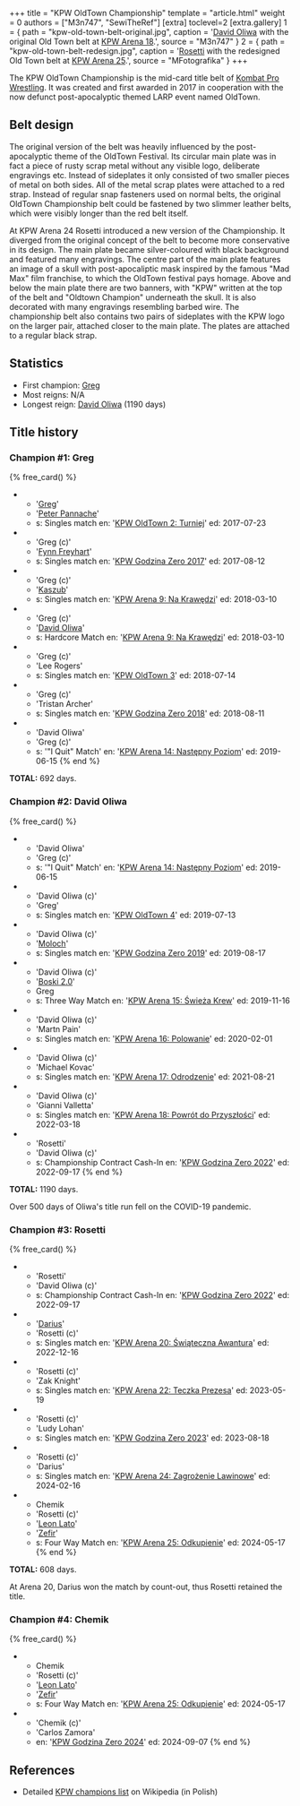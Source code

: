 +++
title = "KPW OldTown Championship"
template = "article.html"
weight = 0
authors = ["M3n747", "SewiTheRef"]
[extra]
toclevel=2
[extra.gallery]
1 = { path = "kpw-old-town-belt-original.jpg", caption = '[David Oliwa](@/w/david-oliwa.md) with the original Old Town belt at [KPW Arena 18](@/e/kpw/2022-03-18-kpw-arena-18-powrot-do-przyszlosci.md).', source = "M3n747" }
2 = { path = "kpw-old-town-belt-redesign.jpg", caption = '[Rosetti](@/w/rosetti.md) with the redesigned Old Town belt at [KPW Arena 25](@/e/kpw/2024-05-17-kpw-arena-25.md).', source = "MFotografika" }
+++

The KPW OldTown Championship is the mid-card title belt of [Kombat Pro Wrestling](@/o/kpw.md). It was created and first awarded in 2017 in cooperation with the now defunct post-apocalyptic themed LARP event named OldTown.

<!-- more -->

## Belt design

The original version of the belt was heavily influenced by the post-apocalyptic theme of the OldTown Festival.
Its circular main plate was in fact a piece of rusty scrap metal without any visible logo, deliberate engravings etc.
Instead of sideplates it only consisted of two smaller pieces of metal on both sides.
All of the metal scrap plates were attached to a red strap.
Instead of regular snap fasteners used on normal belts, the original OldTown Championship belt could be fastened by two slimmer leather belts, which were visibly longer than the red belt itself.

At KPW Arena 24 Rosetti introduced a new version of the Championship.
It diverged from the original concept of the belt to become more conservative in its design.
The main plate became silver-coloured with black background and featured many engravings.
The centre part of the main plate features an image of a skull with post-apocaliptic mask inspired by the famous "Mad Max" film franchise, to which the OldTown festival pays homage.
Above and below the main plate there are two banners, with "KPW" written at the top of the belt and "Oldtown Champion" underneath the skull.
It is also decorated with many engravings resembling barbed wire.
The championship belt also contains two pairs of sideplates with the KPW logo on the larger pair, attached closer to the main plate. The plates are attached to a regular black strap.


## Statistics

* First champion: [Greg](@/w/greg.md)
* Most reigns: N/A
* Longest reign: [David Oliwa](@/w/david-oliwa.md) (1190 days)

## Title history

### Champion #1: Greg

{% free_card() %}
- - '[Greg](@/w/greg.md)'
  - '[Peter Pannache](@/w/peter-pannache.md)'
  - s: Singles match
    en: '[KPW OldTown 2: Turniej](@/e/kpw/2017-07-23-kpw-oldtown-2.md)'
    ed: 2017-07-23
- - 'Greg (c)'
  - '[Fynn Freyhart](@/w/fynn-freyhart.md)'
  - s: Singles match
    en: '[KPW Godzina Zero 2017](@/e/kpw/2017-08-12-kpw-godzina-zero-2017.md)'
    ed: 2017-08-12
- - 'Greg (c)'
  - '[Kaszub](@/w/kaszub.md)'
  - s: Singles match
    en: '[KPW Arena 9: Na Krawędzi](@/e/kpw/2018-03-10-kpw-arena-9-na-krawedzi.md)'
    ed: 2018-03-10
- - 'Greg (c)'
  - '[David Oliwa](@/w/david-oliwa.md)'
  - s: Hardcore Match
    en: '[KPW Arena 9: Na Krawędzi](@/e/kpw/2018-03-10-kpw-arena-9-na-krawedzi.md)'
    ed: 2018-03-10
- - 'Greg (c)'
  - 'Lee Rogers'
  - s: Singles match
    en: '[KPW OldTown 3](@/e/kpw/2018-07-14-kpw-oldtown-3.md)'
    ed: 2018-07-14
- - 'Greg (c)'
  - 'Tristan Archer'
  - s: Singles match
    en: '[KPW Godzina Zero 2018](@/e/kpw/2018-08-11-kpw-godzina-zero-2018.md)'
    ed: 2018-08-11
- - 'David Oliwa'
  - 'Greg (c)'
  - s: '"I Quit" Match'
    en: '[KPW Arena 14: Następny Poziom](@/e/kpw/2019-06-15-kpw-arena-14-nastepny-poziom.md)'
    ed: 2019-06-15
{% end %}

**TOTAL:** 692 days.

### Champion #2: David Oliwa

{% free_card() %}
- - 'David Oliwa'
  - 'Greg (c)'
  - s: '"I Quit" Match'
    en: '[KPW Arena 14: Następny Poziom](@/e/kpw/2019-06-15-kpw-arena-14-nastepny-poziom.md)'
    ed: 2019-06-15
- - 'David Oliwa (c)'
  - 'Greg'
  - s: Singles match
    en: '[KPW OldTown 4](@/e/kpw/2019-07-13-kpw-oldtown-4.md)'
    ed: 2019-07-13
- - 'David Oliwa (c)'
  - '[Moloch](@/w/moloch.md)'
  - s: Singles match
    en: '[KPW Godzina Zero 2019](@/e/kpw/2019-08-17-kpw-godzina-zero-2019.md)'
    ed: 2019-08-17
- - 'David Oliwa (c)'
  - '[Boski 2.0](@/w/ostrowski.md)'
  - Greg
  - s: Three Way Match
    en: '[KPW Arena 15: Świeża Krew](@/e/kpw/2019-11-16-kpw-arena-15-swieza-krew.md)'
    ed: 2019-11-16
- - 'David Oliwa (c)'
  - 'Martn Pain'
  - s: Singles match
    en: '[KPW Arena 16: Polowanie](@/e/kpw/2020-02-01-kpw-arena-16-polowanie.md)'
    ed: 2020-02-01
- - 'David Oliwa (c)'
  - 'Michael Kovac'
  - s: Singles match
    en: '[KPW Arena 17: Odrodzenie](@/e/kpw/2021-08-21-kpw-arena-17-odrodzenie.md)'
    ed: 2021-08-21
- - 'David Oliwa (c)'
  - 'Gianni Valletta'
  - s: Singles match
    en: '[KPW Arena 18: Powrót do Przyszłości](@/e/kpw/2022-03-18-kpw-arena-18-powrot-do-przyszlosci.md)'
    ed: 2022-03-18
- - 'Rosetti'
  - 'David Oliwa (c)'
  - s: Championship Contract Cash-In
    en: '[KPW Godzina Zero 2022](@/e/kpw/2022-09-17-kpw-godzina-zero-2022.md)'
    ed: 2022-09-17
{% end %}

**TOTAL:** 1190 days.

Over 500 days of Oliwa's title run fell on the COVID-19 pandemic.

### Champion #3: Rosetti

{% free_card() %}
- - 'Rosetti'
  - 'David Oliwa (c)'
  - s: Championship Contract Cash-In
    en: '[KPW Godzina Zero 2022](@/e/kpw/2022-09-17-kpw-godzina-zero-2022.md)'
    ed: 2022-09-17
- - '[Darius](@/w/darius.md)'
  - 'Rosetti (c)'
  - s: Singles match
    en: '[KPW Arena 20: Świąteczna Awantura](@/e/kpw/2022-12-16-kpw-arena-20.md)'
    ed: 2022-12-16
- - 'Rosetti (c)'
  - 'Zak Knight'
  - s: Singles match
    en: '[KPW Arena 22: Teczka Prezesa](@/e/kpw/2023-05-19-kpw-arena-22.md)'
    ed: 2023-05-19
- - 'Rosetti (c)'
  - 'Ludy Lohan'
  - s: Singles match
    en: '[KPW Godzina Zero 2023](@/e/kpw/2023-08-18-kpw-godzina-zero-2023.md)'
    ed: 2023-08-18
- - 'Rosetti (c)'
  - 'Darius'
  - s: Singles match
    en: '[KPW Arena 24: Zagrożenie Lawinowe](@/e/kpw/2024-02-16-kpw-arena-24-zagrozenie-lawinowe.md)'
    ed: 2024-02-16
- - Chemik
  - 'Rosetti (c)'
  - '[Leon Lato](@/w/leon-lato.md)'
  - '[Zefir](@/w/zefir.md)'
  - s: Four Way Match
    en: '[KPW Arena 25: Odkupienie](@/e/kpw/2024-05-17-kpw-arena-25.md)'
    ed: 2024-05-17
{% end %}

**TOTAL:** 608 days.

At Arena 20, Darius won the match by count-out, thus Rosetti retained the title.

### Champion #4: Chemik

{% free_card() %}
- - Chemik
  - 'Rosetti (c)'
  - '[Leon Lato](@/w/leon-lato.md)'
  - '[Zefir](@/w/zefir.md)'
  - s: Four Way Match
    en: '[KPW Arena 25: Odkupienie](@/e/kpw/2024-05-17-kpw-arena-25.md)'
    ed: 2024-05-17
- - 'Chemik (c)'
  - 'Carlos Zamora'
  - en: '[KPW Godzina Zero 2024](@/e/kpw/2024-09-07-kpw-godzina-zero-2024.md)'
    ed: 2024-09-07
{% end %}


## References

* Detailed [KPW champions list](https://pl.wikipedia.org/wiki/Wikipedysta:M3n747/brudnopis/mistrzowiekpw) on Wikipedia (in Polish)
